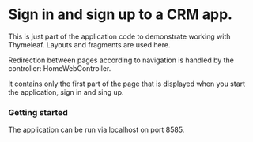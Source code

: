 # Sign in and sign up to a CRM app.

This is just part of the application code to demonstrate working with Thymeleaf. Layouts and fragments are used here.

Redirection between pages according to navigation is handled by the controller: HomeWebController.

It contains only the first part of the page that is displayed when you start the application, sign in and sing up.


### Getting started

The application can be run via localhost on port 8585. 
